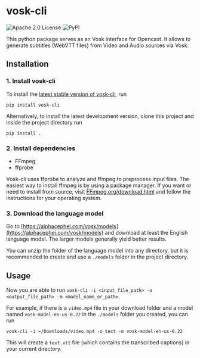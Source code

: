 # vosk-cli

![Apache 2.0 License](https://img.shields.io/github/license/elan-ev/vosk-cli)
![PyPI](https://img.shields.io/pypi/v/vosk-cli)

This python package serves as an Vosk interface for Opencast. It allows to generate subtitles (WebVTT files) from Video and Audio sources via Vosk.

## Installation

### 1. Install vosk-cli
To install the [latest stable version of vosk-cli](https://pypi.org/project/vosk-cli/), run

```
pip install vosk-cli
```

Alternatively, to install the latest development version, clone this project and inside the project directory run

```
pip install .
```

### 2. Install dependencies

- FFmpeg
- ffprobe

Vosk-cli uses ffprobe to analyze and ffmpeg to preprocess input files.
The easiest way to install ffmpeg is by using a package manager.
If you want or need to install from source, visit
[FFmpeg.org/download.html](https://ffmpeg.org/download.html) and follow the instructions for your operating system.

### 3. Download the language model

Go to [https://alphacephei.com/vosk/models](https://alphacephei.com/vosk/models) and download at least the English language model. The larger models generally yield better results.

You can unzip the folder of the language model into any directory, but it is recommended to create and use a `./models` folder in the project directory.

## Usage

Now you are able to run `vosk-cli -i <input_file_path> -o <output_file_path> -m <model_name_or_path>`.

For example, if there is a `video.mp4` file in your download folder and a model named `vosk-model-en-us-0.22` in the `./models` folder you created, you can run

`vosk-cli -i ~/Downloads/video.mp4 -o text -m vosk-model-en-us-0.22`

This will create a `text.vtt` file (which contains the transcribed captions) in your current directory.
